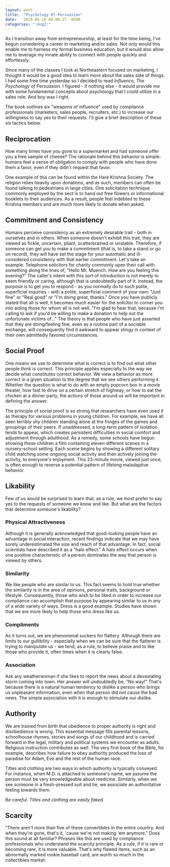 ```yaml
---
layout: post
title:  "Psychology Of Persuasion"
date:   2016-05-16 08:00:27 -0500
categories: ":dog2:"
---
```


<p>As I transition away from entrepreneurship, at least for the time being, I've begun considering a career in marketing and/or sales. Not only would this enable me to harness my formal business education, but it would also allow me to leverage my innate ability to connect with people quickly and effortlessly.</p>

<p>Since many of the classes I took at Northeastern focused on marketing, I thought it would be a good idea to learn more about the sales side of things. I had some free time yesterday so I decided to read <em>Influence, The Psychology of Persuasion</em>. I figured - if nothing else - it would provide me with some fundamental concepts about psychology that I could utilize in a sales role. And boy was I right.</p>

<p>The book outlines six "weapons of influence" used by compliance professionals (marketers, sales people, recruiters, etc.) to increase our willingness to say yes to their requests. I'll give a brief description of these six tactics below.</p>

<h2>Reciprocation</h2>

<p>How many times have you gone to a supermarket and had someone offer you a free sample of cheese? The rationale behind this behavior is simple: humans feel a sense of obligation to comply with people who have done them a favor, even if they didn't request that favor.</p>

<p>One example of this can be found within the Hare Krishna Society. The religion relies heavily upon donations, and as such, members can often be found talking to pedestrians in large cities. One solicitation technique commonly employed by the sect is to hand out free flowers or informational booklets to their audiences. As a result, people feel indebted to these Krishna members and are much more likely to donate when asked.</p>

<h2>Commitment and Consistency</h2>

<p>Humans perceive consistency as an extremely desirable trait - both in ourselves and in others. When someone doesn't exhibit this trait, they are viewed as fickle, uncertain, pliant, scatterbrained or unstable. Therefore, if someone can get you to make a commitment (that is, to take a stand or go on record), they will have set the stage for your automatic and ill-considered consistency with that earlier commitment. Let's take an example. Telephone solicitors for charity commonly open their call with something along the lines of, "Hello Mr. Muench. How are you feeling this evening?" The caller's intent with this sort of introduction is not merely to seem friendly or caring, although that is undoubtedly part of it. Instead, the purpose is to get you to respond - as you normally do to such polite, superficial inquiries - with a polite, superficial comment of your own: "Just fine" or "Real good" or "I'm doing great, thanks." Once you have publicly stated that all is well, it becomes much easier for the solicitor to corner you into aiding those for whom all is not well. "I'm glad to hear that, because I'm calling to ask if you'd be willing to make a donation to help out the unfortunate victims of..." The theory is that people who have just asserted that they are doing/feeling fine, even as a routine part of a sociable exchange, will consequently find it awkward to appear stingy in context of their own admittedly favored circumstances.</p>

<h2>Social Proof</h2>

<p>One means we use to determine what is correct is to find out what other people think is correct. This principle applies especially to the way we decide what constitutes correct behavior. We view a behavior as more correct in a given situation to the degree that we see others performing it. Whether the question is what to do with an empty popcorn box in a movie theater, how fast to drive on a certain stretch of highway, or how to eat the chicken at a dinner party, the actions of those around us will be important in defining the answer.</p>

<p>The principle of social proof is so strong that researchers have even used it as therapy for various problems in young children. For example, we have all seen terribly shy children standing alone at the fringes of the games and groupings of their peers. If unaddressed, a long-term pattern of isolation tends to appear, which creates persistent difficulties in social comfort and adjustment through adulthood. As a remedy, some schools have begun showing these children a film containing eleven different scenes in a nursery-school setting. Each scene begins by showing a different solitary child watching some ongoing social activity and then actively joining the activity, to everyone's enjoyment. This 23-minute movie, viewed just once, is often enough to reverse a potential pattern of lifelong maladaptive behavior.</p>

<h2>Likability</h2>

<p>Few of us would be surprised to learn that, as a rule, we most prefer to say yes to the requests of someone we know and like. But what are the factors that determine someone's likability?</p>

<h3>Physical Attractiveness</h3>

<p>Although it is generally acknowledged that good-looking people have an advantage in social interaction, recent findings indicate that we may have sorely underestimated the size and reach of that advantage. In fact, social scientists have described it as a "halo effect." A halo effect occurs when one positive characteristic of a person dominates the way that person is viewed by others.</p>

<h3>Similarity</h3>

<p>We like people who are similar to us. This fact seems to hold true whether the similarity is in the area of opinions, personal traits, background or lifestyle. Consequently, those who wish to be liked in order to increase our compliance can accomplish that purpose by appearing similar to us in any of a wide variety of ways. Dress is a good example. Studies have shown that we are more likely to help those who dress like us.</p>

<h3>Compliments</h3>

<p>As it turns out, we are phenomenal suckers for flattery. Although there are limits to our gullibility - especially when we can be sure that the flatterer is trying to manipulate us - we tend, as a rule, to believe praise and to like those who provide it, often times when it is clearly false.</p>

<h3>Association</h3>

<p>Ask any weatherwoman if she likes to report the news about a devastating storm coming into town. Her answer will undoubtedly be, "No way!" That's because there is a natural human tendency to dislike a person who brings us unpleasant information, even when that person did not cause the bad news. The simple association with it is enough to stimulate our dislike.</p>

<h2>Authority</h2>

<p>We are trained from birth that obedience to proper authority is right and disobedience is wrong. This essential message fills parental lessons, schoolhouse rhymes, stories and songs of our childhood and is carried forward in the legal, military and political systems we encounter as adults. Religious instruction contributes as well. The very first book of the Bible, for example, describes how failure to obey authority produced the loss of paradise for Adam, Eve and the rest of the human race.</p>

<p>Titles and clothing are two ways in which authority is typically conveyed. For instance, when M.D. is attached to someone's name, we assume the person must be very knowledgeable about medicine. Similarly, when we see someone in a fresh-pressed suit and tie, we associate an authoritative feeling towards them.</p>

<p style="font-style: italic">Be careful. Titles and clothing are easily faked.</p>

<h2>Scarcity</h2>

<p>"There aren't more than five of these convertibles in the entire country. And when they're gone, that's it, 'cause we're not making 'em anymore." Does this sound at all familiar? Phrases like this are used by compliance professionals who understand the scarcity principle. As a rule, if it is rare or becoming rare, it is more valuable. That's why flawed items, such as an abnormally marked rookie baseball card, are worth so much in the collectibles market.</p>
